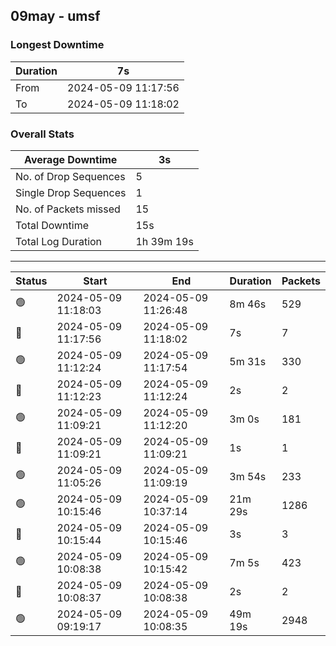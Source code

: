 
## 09may - umsf

### Longest Downtime

Duration | 7s
---- | ----
From | 2024-05-09 11:17:56
To | 2024-05-09 11:18:02

### Overall Stats

Average Downtime | 3s
---- | ----
No. of Drop Sequences | 5
Single Drop Sequences | 1
No. of Packets missed | 15
Total Downtime | 15s
Total Log Duration | 1h 39m 19s


---------

Status | Start | End | Duration | Packets
---- | ---- | ---- | ---- | ----
🟢 | 2024-05-09 11:18:03 | 2024-05-09 11:26:48 | 8m 46s | 529
🔴 | 2024-05-09 11:17:56 | 2024-05-09 11:18:02 | 7s | 7
🟢 | 2024-05-09 11:12:24 | 2024-05-09 11:17:54 | 5m 31s | 330
🔴 | 2024-05-09 11:12:23 | 2024-05-09 11:12:24 | 2s | 2
🟢 | 2024-05-09 11:09:21 | 2024-05-09 11:12:20 | 3m 0s | 181
🔴 | 2024-05-09 11:09:21 | 2024-05-09 11:09:21 | 1s | 1
🟢 | 2024-05-09 11:05:26 | 2024-05-09 11:09:19 | 3m 54s | 233
🟢 | 2024-05-09 10:15:46 | 2024-05-09 10:37:14 | 21m 29s | 1286
🔴 | 2024-05-09 10:15:44 | 2024-05-09 10:15:46 | 3s | 3
🟢 | 2024-05-09 10:08:38 | 2024-05-09 10:15:42 | 7m 5s | 423
🔴 | 2024-05-09 10:08:37 | 2024-05-09 10:08:38 | 2s | 2
🟢 | 2024-05-09 09:19:17 | 2024-05-09 10:08:35 | 49m 19s | 2948
